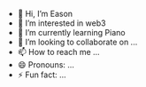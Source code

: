 - 👋 Hi, I’m Eason
- 👀 I’m interested in web3
- 🌱 I’m currently learning Piano
- 💞️ I’m looking to collaborate on ...
- 📫 How to reach me ...
- 😄 Pronouns: ...
- ⚡ Fun fact: ...